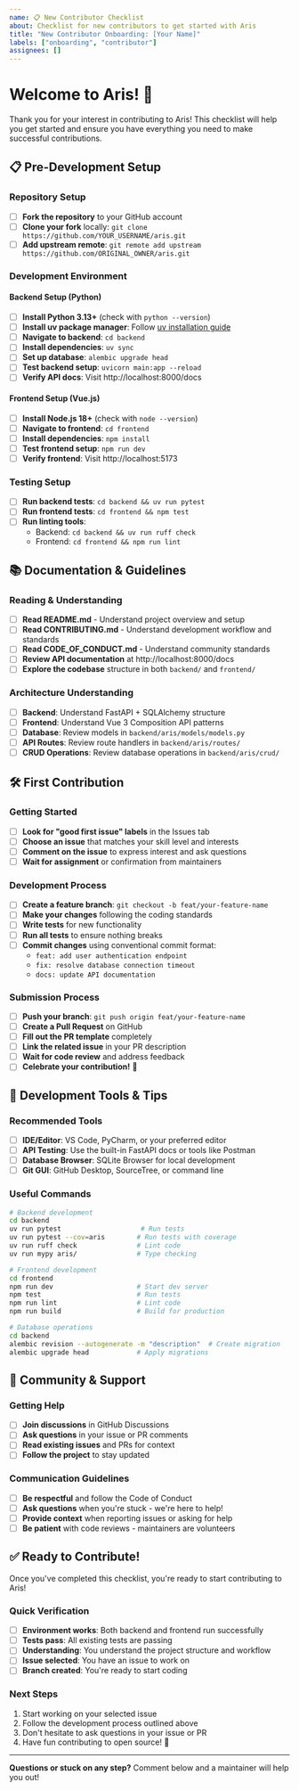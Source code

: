 ```yaml
---
name: 📋 New Contributor Checklist
about: Checklist for new contributors to get started with Aris
title: "New Contributor Onboarding: [Your Name]"
labels: ["onboarding", "contributor"]
assignees: []
---
```


# Welcome to Aris! 🚀

Thank you for your interest in contributing to Aris! This checklist will help you get started and ensure you have everything you need to make successful contributions.

## 📋 Pre-Development Setup

### Repository Setup
- [ ] **Fork the repository** to your GitHub account
- [ ] **Clone your fork** locally: `git clone https://github.com/YOUR_USERNAME/aris.git`
- [ ] **Add upstream remote**: `git remote add upstream https://github.com/ORIGINAL_OWNER/aris.git`

### Development Environment

#### Backend Setup (Python)
- [ ] **Install Python 3.13+** (check with `python --version`)
- [ ] **Install uv package manager**: Follow [uv installation guide](https://docs.astral.sh/uv/)
- [ ] **Navigate to backend**: `cd backend`
- [ ] **Install dependencies**: `uv sync`
- [ ] **Set up database**: `alembic upgrade head`
- [ ] **Test backend setup**: `uvicorn main:app --reload`
- [ ] **Verify API docs**: Visit http://localhost:8000/docs

#### Frontend Setup (Vue.js)
- [ ] **Install Node.js 18+** (check with `node --version`)
- [ ] **Navigate to frontend**: `cd frontend`
- [ ] **Install dependencies**: `npm install`
- [ ] **Test frontend setup**: `npm run dev`
- [ ] **Verify frontend**: Visit http://localhost:5173

### Testing Setup
- [ ] **Run backend tests**: `cd backend && uv run pytest`
- [ ] **Run frontend tests**: `cd frontend && npm test`
- [ ] **Run linting tools**:
  - Backend: `cd backend && uv run ruff check`
  - Frontend: `cd frontend && npm run lint`

## 📚 Documentation & Guidelines

### Reading & Understanding
- [ ] **Read README.md** - Understand project overview and setup
- [ ] **Read CONTRIBUTING.md** - Understand development workflow and standards
- [ ] **Read CODE_OF_CONDUCT.md** - Understand community standards
- [ ] **Review API documentation** at http://localhost:8000/docs
- [ ] **Explore the codebase** structure in both `backend/` and `frontend/`

### Architecture Understanding
- [ ] **Backend**: Understand FastAPI + SQLAlchemy structure
- [ ] **Frontend**: Understand Vue 3 Composition API patterns
- [ ] **Database**: Review models in `backend/aris/models/models.py`
- [ ] **API Routes**: Review route handlers in `backend/aris/routes/`
- [ ] **CRUD Operations**: Review database operations in `backend/aris/crud/`

## 🛠️ First Contribution

### Getting Started
- [ ] **Look for "good first issue" labels** in the Issues tab
- [ ] **Choose an issue** that matches your skill level and interests
- [ ] **Comment on the issue** to express interest and ask questions
- [ ] **Wait for assignment** or confirmation from maintainers

### Development Process
- [ ] **Create a feature branch**: `git checkout -b feat/your-feature-name`
- [ ] **Make your changes** following the coding standards
- [ ] **Write tests** for new functionality
- [ ] **Run all tests** to ensure nothing breaks
- [ ] **Commit changes** using conventional commit format:
  - `feat: add user authentication endpoint`
  - `fix: resolve database connection timeout`
  - `docs: update API documentation`

### Submission Process
- [ ] **Push your branch**: `git push origin feat/your-feature-name`
- [ ] **Create a Pull Request** on GitHub
- [ ] **Fill out the PR template** completely
- [ ] **Link the related issue** in your PR description
- [ ] **Wait for code review** and address feedback
- [ ] **Celebrate your contribution!** 🎉

## 🔧 Development Tools & Tips

### Recommended Tools
- [ ] **IDE/Editor**: VS Code, PyCharm, or your preferred editor
- [ ] **API Testing**: Use the built-in FastAPI docs or tools like Postman
- [ ] **Database Browser**: SQLite Browser for local development
- [ ] **Git GUI**: GitHub Desktop, SourceTree, or command line

### Useful Commands
```bash
# Backend development
cd backend
uv run pytest                    # Run tests
uv run pytest --cov=aris        # Run tests with coverage
uv run ruff check               # Lint code
uv run mypy aris/               # Type checking

# Frontend development
cd frontend
npm run dev                     # Start dev server
npm test                        # Run tests
npm run lint                    # Lint code
npm run build                   # Build for production

# Database operations
cd backend
alembic revision --autogenerate -m "description"  # Create migration
alembic upgrade head            # Apply migrations
```

## 🤝 Community & Support

### Getting Help
- [ ] **Join discussions** in GitHub Discussions
- [ ] **Ask questions** in your issue or PR comments
- [ ] **Read existing issues** and PRs for context
- [ ] **Follow the project** to stay updated

### Communication Guidelines
- [ ] **Be respectful** and follow the Code of Conduct
- [ ] **Ask questions** when you're stuck - we're here to help!
- [ ] **Provide context** when reporting issues or asking for help
- [ ] **Be patient** with code reviews - maintainers are volunteers

## ✅ Ready to Contribute!

Once you've completed this checklist, you're ready to start contributing to Aris!

### Quick Verification
- [ ] **Environment works**: Both backend and frontend run successfully
- [ ] **Tests pass**: All existing tests are passing
- [ ] **Understanding**: You understand the project structure and workflow
- [ ] **Issue selected**: You have an issue to work on
- [ ] **Branch created**: You're ready to start coding

### Next Steps
1. Start working on your selected issue
2. Follow the development process outlined above
3. Don't hesitate to ask questions in your issue or PR
4. Have fun contributing to open source! 🚀

---

**Questions or stuck on any step?** Comment below and a maintainer will help you out!
